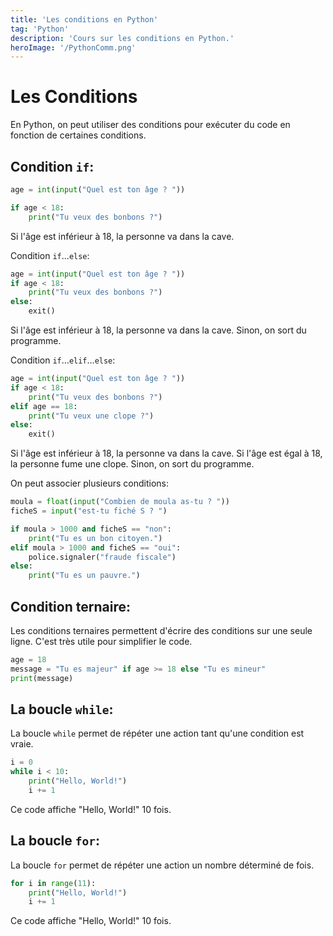 ```yaml
---
title: 'Les conditions en Python'
tag: 'Python'
description: 'Cours sur les conditions en Python.'
heroImage: '/PythonComm.png'
---
```


# Les Conditions

En Python, on peut utiliser des conditions pour exécuter du code en fonction de certaines conditions.

## Condition `if`:

```python
age = int(input("Quel est ton âge ? "))

if age < 18:
    print("Tu veux des bonbons ?")
```
Si l'âge est inférieur à 18, la personne va dans la cave.

Condition `if`...`else`:

```python
age = int(input("Quel est ton âge ? "))
if age < 18:
    print("Tu veux des bonbons ?")
else:
    exit()
```
Si l'âge est inférieur à 18, la personne va dans la cave. Sinon, on sort du programme.

Condition `if`...`elif`...`else`:

```python
age = int(input("Quel est ton âge ? "))
if age < 18:
    print("Tu veux des bonbons ?")
elif age == 18:
    print("Tu veux une clope ?")
else:
    exit()
```
Si l'âge est inférieur à 18, la personne va dans la cave. Si l'âge est égal à 18, la personne fume une clope. Sinon, on sort du programme.

On peut associer plusieurs conditions:

```python
moula = float(input("Combien de moula as-tu ? "))
ficheS = input("est-tu fiché S ? ")

if moula > 1000 and ficheS == "non":
    print("Tu es un bon citoyen.")
elif moula > 1000 and ficheS == "oui":
    police.signaler("fraude fiscale")
else:
    print("Tu es un pauvre.")
```

## Condition ternaire:
Les conditions ternaires permettent d'écrire des conditions sur une seule ligne. C'est très utile pour simplifier le code.
```python
age = 18
message = "Tu es majeur" if age >= 18 else "Tu es mineur"
print(message)
```

## La boucle `while`:
La boucle `while` permet de répéter une action tant qu'une condition est vraie.
```python
i = 0
while i < 10:
    print("Hello, World!")
    i += 1
```
Ce code affiche "Hello, World!" 10 fois.

## La boucle `for`:
La boucle `for` permet de répéter une action un nombre déterminé de fois.
```Python
for i in range(11):
    print("Hello, World!")
    i += 1
```
Ce code affiche "Hello, World!" 10 fois.

